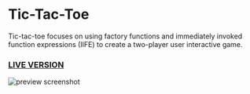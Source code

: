 # Tic-Tac-Toe
Tic-tac-toe focuses on using factory functions and immediately invoked function expressions (IIFE) to create a two-player user interactive game. 

### <a href="">LIVE VERSION</a>
![preview screenshot]() 